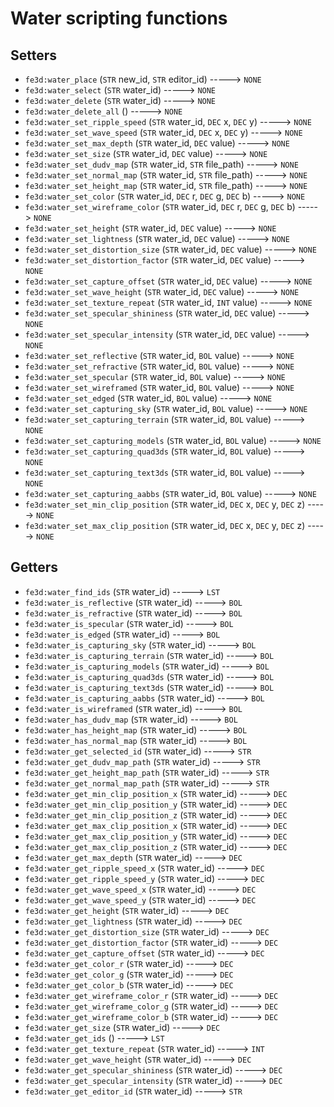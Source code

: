 # Water scripting functions

## Setters

- `fe3d:water_place` (`STR` new_id, `STR` editor_id) -----> `NONE`
- `fe3d:water_select` (`STR` water_id) -----> `NONE`
- `fe3d:water_delete` (`STR` water_id) -----> `NONE`
- `fe3d:water_delete_all` () -----> `NONE`
- `fe3d:water_set_ripple_speed` (`STR` water_id, `DEC` x, `DEC` y) -----> `NONE`
- `fe3d:water_set_wave_speed` (`STR` water_id, `DEC` x, `DEC` y) -----> `NONE`
- `fe3d:water_set_max_depth` (`STR` water_id, `DEC` value) -----> `NONE`
- `fe3d:water_set_size` (`STR` water_id, `DEC` value) -----> `NONE`
- `fe3d:water_set_dudv_map` (`STR` water_id, `STR` file_path) -----> `NONE`
- `fe3d:water_set_normal_map` (`STR` water_id, `STR` file_path) -----> `NONE`
- `fe3d:water_set_height_map` (`STR` water_id, `STR` file_path) -----> `NONE`
- `fe3d:water_set_color` (`STR` water_id, `DEC` r, `DEC` g, `DEC` b) -----> `NONE`
- `fe3d:water_set_wireframe_color` (`STR` water_id, `DEC` r, `DEC` g, `DEC` b) -----> `NONE`
- `fe3d:water_set_height` (`STR` water_id, `DEC` value) -----> `NONE`
- `fe3d:water_set_lightness` (`STR` water_id, `DEC` value) -----> `NONE`
- `fe3d:water_set_distortion_size` (`STR` water_id, `DEC` value) -----> `NONE`
- `fe3d:water_set_distortion_factor` (`STR` water_id, `DEC` value) -----> `NONE`
- `fe3d:water_set_capture_offset` (`STR` water_id, `DEC` value) -----> `NONE`
- `fe3d:water_set_wave_height` (`STR` water_id, `DEC` value) -----> `NONE`
- `fe3d:water_set_texture_repeat` (`STR` water_id, `INT` value) -----> `NONE`
- `fe3d:water_set_specular_shininess` (`STR` water_id, `DEC` value) -----> `NONE`
- `fe3d:water_set_specular_intensity` (`STR` water_id, `DEC` value) -----> `NONE`
- `fe3d:water_set_reflective` (`STR` water_id, `BOL` value) -----> `NONE`
- `fe3d:water_set_refractive` (`STR` water_id, `BOL` value) -----> `NONE`
- `fe3d:water_set_specular` (`STR` water_id, `BOL` value) -----> `NONE`
- `fe3d:water_set_wireframed` (`STR` water_id, `BOL` value) -----> `NONE`
- `fe3d:water_set_edged` (`STR` water_id, `BOL` value) -----> `NONE`
- `fe3d:water_set_capturing_sky` (`STR` water_id, `BOL` value) -----> `NONE`
- `fe3d:water_set_capturing_terrain` (`STR` water_id, `BOL` value) -----> `NONE`
- `fe3d:water_set_capturing_models` (`STR` water_id, `BOL` value) -----> `NONE`
- `fe3d:water_set_capturing_quad3ds` (`STR` water_id, `BOL` value) -----> `NONE`
- `fe3d:water_set_capturing_text3ds` (`STR` water_id, `BOL` value) -----> `NONE`
- `fe3d:water_set_capturing_aabbs` (`STR` water_id, `BOL` value) -----> `NONE`
- `fe3d:water_set_min_clip_position` (`STR` water_id, `DEC` x, `DEC` y, `DEC` z) -----> `NONE`
- `fe3d:water_set_max_clip_position` (`STR` water_id, `DEC` x, `DEC` y, `DEC` z) -----> `NONE`

## Getters

- `fe3d:water_find_ids` (`STR` water_id) -----> `LST`
- `fe3d:water_is_reflective` (`STR` water_id) -----> `BOL`
- `fe3d:water_is_refractive` (`STR` water_id) -----> `BOL`
- `fe3d:water_is_specular` (`STR` water_id) -----> `BOL`
- `fe3d:water_is_edged` (`STR` water_id) -----> `BOL`
- `fe3d:water_is_capturing_sky` (`STR` water_id) -----> `BOL`
- `fe3d:water_is_capturing_terrain` (`STR` water_id) -----> `BOL`
- `fe3d:water_is_capturing_models` (`STR` water_id) -----> `BOL`
- `fe3d:water_is_capturing_quad3ds` (`STR` water_id) -----> `BOL`
- `fe3d:water_is_capturing_text3ds` (`STR` water_id) -----> `BOL`
- `fe3d:water_is_capturing_aabbs` (`STR` water_id) -----> `BOL`
- `fe3d:water_is_wireframed` (`STR` water_id) -----> `BOL`
- `fe3d:water_has_dudv_map` (`STR` water_id) -----> `BOL`
- `fe3d:water_has_height_map` (`STR` water_id) -----> `BOL`
- `fe3d:water_has_normal_map` (`STR` water_id) -----> `BOL`
- `fe3d:water_get_selected_id` (`STR` water_id) -----> `STR`
- `fe3d:water_get_dudv_map_path` (`STR` water_id) -----> `STR`
- `fe3d:water_get_height_map_path` (`STR` water_id) -----> `STR`
- `fe3d:water_get_normal_map_path` (`STR` water_id) -----> `STR`
- `fe3d:water_get_min_clip_position_x` (`STR` water_id) -----> `DEC`
- `fe3d:water_get_min_clip_position_y` (`STR` water_id) -----> `DEC`
- `fe3d:water_get_min_clip_position_z` (`STR` water_id) -----> `DEC`
- `fe3d:water_get_max_clip_position_x` (`STR` water_id) -----> `DEC`
- `fe3d:water_get_max_clip_position_y` (`STR` water_id) -----> `DEC`
- `fe3d:water_get_max_clip_position_z` (`STR` water_id) -----> `DEC`
- `fe3d:water_get_max_depth` (`STR` water_id) -----> `DEC`
- `fe3d:water_get_ripple_speed_x` (`STR` water_id) -----> `DEC`
- `fe3d:water_get_ripple_speed_y` (`STR` water_id) -----> `DEC`
- `fe3d:water_get_wave_speed_x` (`STR` water_id) -----> `DEC`
- `fe3d:water_get_wave_speed_y` (`STR` water_id) -----> `DEC`
- `fe3d:water_get_height` (`STR` water_id) -----> `DEC`
- `fe3d:water_get_lightness` (`STR` water_id) -----> `DEC`
- `fe3d:water_get_distortion_size` (`STR` water_id) -----> `DEC`
- `fe3d:water_get_distortion_factor` (`STR` water_id) -----> `DEC`
- `fe3d:water_get_capture_offset` (`STR` water_id) -----> `DEC`
- `fe3d:water_get_color_r` (`STR` water_id) -----> `DEC`
- `fe3d:water_get_color_g` (`STR` water_id) -----> `DEC`
- `fe3d:water_get_color_b` (`STR` water_id) -----> `DEC`
- `fe3d:water_get_wireframe_color_r` (`STR` water_id) -----> `DEC`
- `fe3d:water_get_wireframe_color_g` (`STR` water_id) -----> `DEC`
- `fe3d:water_get_wireframe_color_b` (`STR` water_id) -----> `DEC`
- `fe3d:water_get_size` (`STR` water_id) -----> `DEC`
- `fe3d:water_get_ids` () -----> `LST`
- `fe3d:water_get_texture_repeat` (`STR` water_id) -----> `INT`
- `fe3d:water_get_wave_height` (`STR` water_id) -----> `DEC`
- `fe3d:water_get_specular_shininess` (`STR` water_id) -----> `DEC`
- `fe3d:water_get_specular_intensity` (`STR` water_id) -----> `DEC`
- `fe3d:water_get_editor_id` (`STR` water_id) -----> `STR`
